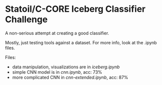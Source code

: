 # Statoil/C-CORE Iceberg Classifier Challenge

A non-serious attempt at creating a good classifier.

Mostly, just testing tools against a dataset. For more info, look at the .ipynb files.

Files:

- data manipulation, visualizations are in *iceberg.ipynb*
- simple CNN model is in *cnn.ipynb*, acc: 73%
- more complicated CNN in *cnn-extended.ipynb*, acc: 87%
